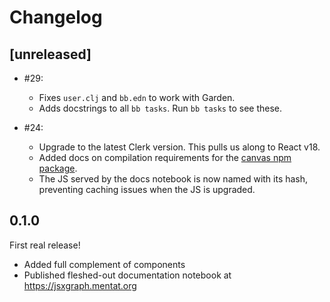 # Changelog

## [unreleased]

- #29:

  - Fixes `user.clj` and `bb.edn` to work with Garden.
  - Adds docstrings to all `bb tasks`. Run `bb tasks` to see these.

- #24:

  - Upgrade to the latest Clerk version. This pulls us along to React v18.
  - Added docs on compilation requirements for the [canvas npm
    package](https://www.npmjs.com/package/canvas).
  - The JS served by the docs notebook is now named with its hash, preventing
    caching issues when the JS is upgraded.

## 0.1.0

First real release!

- Added full complement of components
- Published fleshed-out documentation notebook at https://jsxgraph.mentat.org
